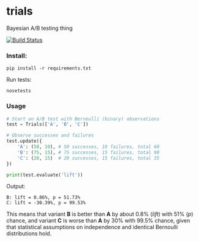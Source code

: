 trials
======
Bayesian A/B testing thing

[![Build Status](https://travis-ci.org/bogdan-kulynych/trials.svg?branch=master)](https://travis-ci.org/bogdan-kulynych/trials)

### Install:

```
pip install -r requirements.txt
```

Run tests:

```
nosetests
```

### Usage

```python
# Start an A/B test with Bernoulli (binary) observations
test = Trials(['A', 'B', 'C'])

# Observe successes and failures
test.update({
    'A': (50, 10), # 50 successes, 10 failures, total 60
    'B': (75, 15), # 75 successes, 15 failures, total 90
    'C': (20, 15)  # 20 successes, 15 failures, total 35
})

print(test.evaluate('lift'))
```

Output:
```
B: lift = 0.86%, p = 51.73%
C: lift = -30.39%, p = 99.53%
```

This means that variant **B** is better than **A** by about 0.8% (*lift*) with 51% (*p*) chance, and variant **C** is worse than **A** by 30% with 99.5% chance, given that statistical assumptions on independence and identical Bernoulli distributions hold.